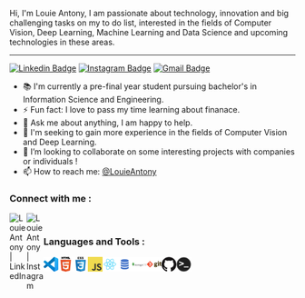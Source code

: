 Hi, I'm Louie Antony, I am passionate about technology, innovation and big challenging tasks on my to do list, interested in the fields of Computer Vision, Deep Learning, Machine Learning and Data Science and upcoming technologies in these areas.
<hr/>
<p><a href="https://in.linkedin.com/in/louie-antony-9a99aa190"><img src="https://img.shields.io/badge/Louie_Antony-blue?style=flat&amp;logo=Linkedin&amp;logoColor=white&amp;link=https://in.linkedin.com/in/louie-antony-9a99aa190" alt="Linkedin Badge"></a>
<a href="https://instagram.com/louie_antony/"><img src="https://img.shields.io/badge/-@Louie_Antony-purple?style=flat&amp;logo=instagram&amp;logoColor=white&amp;link=https://instagram.com/louie_antony/" alt="Instagram Badge"></a>
<a href="mailto:louieantony@gmail.com"><img src="https://img.shields.io/badge/-Louie_Antony-c14438?style=flat&amp;logo=Gmail&amp;logoColor=white&amp;link=mailto:louieantony@gmail.com" alt="Gmail Badge"></a>

- 📚 I'm currently a pre-final year student pursuing bachelor's in Information Science and Engineering.
- ⚡ Fun fact: I love to pass my time learning about finanace.
- 💬 Ask me about anything, I am happy to help.
- 🔭 I'm seeking to gain more experience in the fields of Computer Vision and Deep Learning.
- 👯 I’m looking to collaborate on some interesting projects with companies or individuals !
- 📫 How to reach me: [@LouieAntony](https://in.linkedin.com/in/louie-antony-9a99aa190)

### Connect with me :
<img align="left" alt="LouieAntony | LinkedIn" width="30px" src="https://img.icons8.com/color/48/000000/linkedin-circled--v3.png" />
<img align="left" alt="LouieAntony | Instagram" width="30px" src="https://img.icons8.com/color/48/000000/instagram-new--v2.png" />


<br />

### Languages and Tools :

<img align="left" alt="Visual Studio Code" width="26px" src="https://raw.githubusercontent.com/github/explore/80688e429a7d4ef2fca1e82350fe8e3517d3494d/topics/visual-studio-code/visual-studio-code.png" />
<img align="left" alt="HTML5" width="26px" src="https://raw.githubusercontent.com/github/explore/80688e429a7d4ef2fca1e82350fe8e3517d3494d/topics/html/html.png" />
<img align="left" alt="CSS3" width="26px" src="https://raw.githubusercontent.com/github/explore/80688e429a7d4ef2fca1e82350fe8e3517d3494d/topics/css/css.png" />
<img align="left" alt="JavaScript" width="26px" src="https://raw.githubusercontent.com/github/explore/80688e429a7d4ef2fca1e82350fe8e3517d3494d/topics/javascript/javascript.png" />
<img align="left" alt="React" width="26px" src="https://raw.githubusercontent.com/github/explore/80688e429a7d4ef2fca1e82350fe8e3517d3494d/topics/react/react.png" /
<img align="left" alt="Node.js" width="26px" src="https://raw.githubusercontent.com/github/explore/80688e429a7d4ef2fca1e82350fe8e3517d3494d/topics/nodejs/nodejs.png" />
<img align="left" alt="SQL" width="26px" src="https://raw.githubusercontent.com/github/explore/80688e429a7d4ef2fca1e82350fe8e3517d3494d/topics/sql/sql.png" />
<img align="left" alt="MongoDB" width="26px" src="https://raw.githubusercontent.com/github/explore/80688e429a7d4ef2fca1e82350fe8e3517d3494d/topics/mongodb/mongodb.png" />
<img align="left" alt="Git" width="26px" src="https://raw.githubusercontent.com/github/explore/80688e429a7d4ef2fca1e82350fe8e3517d3494d/topics/git/git.png" />
<img align="left" alt="GitHub" width="26px" src="https://raw.githubusercontent.com/github/explore/78df643247d429f6cc873026c0622819ad797942/topics/github/github.png" />
<img align="left" alt="Terminal" width="26px" src="https://raw.githubusercontent.com/github/explore/80688e429a7d4ef2fca1e82350fe8e3517d3494d/topics/terminal/terminal.png" />
<br/>
